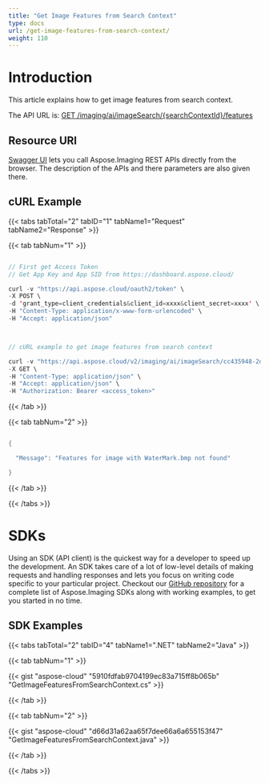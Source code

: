 ```yaml
---
title: "Get Image Features from Search Context"
type: docs
url: /get-image-features-from-search-context/
weight: 110
---
```


# **Introduction**
This article explains how to get image features from search context.

The API URL is: [GET /imaging/ai/imageSearch/{searchContextId}/features](https://apireference.aspose.cloud/imaging/#/SearchContextFeatures/GetImageFeatures)
## **Resource URI**
[Swagger UI](https://apireference.aspose.cloud/imaging/#/SearchContextFeatures/GetImageFeatures) lets you call Aspose.Imaging REST APIs directly from the browser. The description of the APIs and there parameters are also given there.
## **cURL Example**
{{< tabs tabTotal="2" tabID="1" tabName1="Request" tabName2="Response" >}}

{{< tab tabNum="1" >}}

```java

// First get Access Token
// Get App Key and App SID from https://dashboard.aspose.cloud/

curl -v "https://api.aspose.cloud/oauth2/token" \
-X POST \
-d 'grant_type=client_credentials&client_id=xxxx&client_secret=xxxx' \
-H "Content-Type: application/x-www-form-urlencoded" \
-H "Accept: application/json"



// cURL example to get image features from search context

curl -v "https://api.aspose.cloud/v2/imaging/ai/imageSearch/cc435948-2dc3-4269-9299-052baa314d72/features?imageId=WaterMark.bmp" \
-X GET \
-H "Content-Type: application/json" \
-H "Accept: application/json" \
-H "Authorization: Bearer <access_token>"

```

{{< /tab >}}

{{< tab tabNum="2" >}}

```java

{

  "Message": "Features for image with WaterMark.bmp not found"

}

```

{{< /tab >}}

{{< /tabs >}}
# **SDKs**
Using an SDK (API client) is the quickest way for a developer to speed up the development. An SDK takes care of a lot of low-level details of making requests and handling responses and lets you focus on writing code specific to your particular project. Checkout our [GitHub repository](https://github.com/aspose-imaging-cloud) for a complete list of Aspose.Imaging SDKs along with working examples, to get you started in no time.
## **SDK Examples**
{{< tabs tabTotal="2" tabID="4" tabName1=".NET" tabName2="Java" >}}

{{< tab tabNum="1" >}}

{{< gist "aspose-cloud" "5910fdfab9704199ec83a715ff8b065b" "GetImageFeaturesFromSearchContext.cs" >}}

{{< /tab >}}

{{< tab tabNum="2" >}}

{{< gist "aspose-cloud" "d66d31a62aa65f7dee66a6a655153f47" "GetImageFeaturesFromSearchContext.java" >}}

{{< /tab >}}

{{< /tabs >}}
